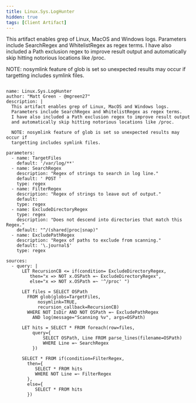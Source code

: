 ```yaml
---
title: Linux.Sys.LogHunter
hidden: true
tags: [Client Artifact]
---
```


This artifact enables grep of Linux, MacOS and Windows logs.
Parameters include SearchRegex and WhitelistRegex as regex terms.
I have also included a Path exclusion regex to improve result output
and automatically skip hitting notorious locations like /proc.

NOTE: nosymlink feature of glob is set so unexpected results may occur if
targetting includes symlink files.


<pre><code class="language-yaml">
name: Linux.Sys.LogHunter
author: &quot;Matt Green - @mgreen27&quot;
description: |
  This artifact enables grep of Linux, MacOS and Windows logs.
  Parameters include SearchRegex and WhitelistRegex as regex terms.
  I have also included a Path exclusion regex to improve result output
  and automatically skip hitting notorious locations like /proc.

  NOTE: nosymlink feature of glob is set so unexpected results may occur if
  targetting includes symlink files.

parameters:
  - name: TargetFiles
    default: &#x27;/var/log/**&#x27;
  - name: SearchRegex
    description: &quot;Regex of strings to search in log line.&quot;
    default: &#x27; POST &#x27;
    type: regex
  - name: FilterRegex
    description: &quot;Regex of strings to leave out of output.&quot;
    default:
    type: regex
  - name: ExcludeDirectoryRegex
    type: regex
    description: &quot;Does not descend into directories that match this Regex.&quot;
    default: &quot;^/(shared|proc|snap)&quot;
  - name: ExcludePathRegex
    description: &quot;Regex of paths to exclude from scanning.&quot;
    default: &#x27;\.journal$&#x27;
    type: regex

sources:
  - query: |
      LET RecursionCB &lt;= if(condition= ExcludeDirectoryRegex,
         then=&quot;x =&gt; NOT x.OSPath =~ ExcludeDirectoryRegex&quot;,
         else=&quot;x =&gt; NOT x.OSPath =~ &#x27;^/proc&#x27; &quot;)

      LET files = SELECT OSPath
        FROM glob(globs=TargetFiles,
            nosymlink=TRUE,
            recursion_callback=RecursionCB)
        WHERE NOT IsDir AND NOT OSPath =~ ExcludePathRegex
          AND log(message=&quot;Scanning %v&quot;, args=OSPath)

      LET hits = SELECT * FROM foreach(row=files,
          query={
              SELECT OSPath, Line FROM parse_lines(filename=OSPath)
              WHERE Line =~ SearchRegex
          })

      SELECT * FROM if(condition=FilterRegex,
        then={
           SELECT * FROM hits
           WHERE NOT Line =~ FilterRegex
        },
        else={
           SELECT * FROM hits
        })

</code></pre>


